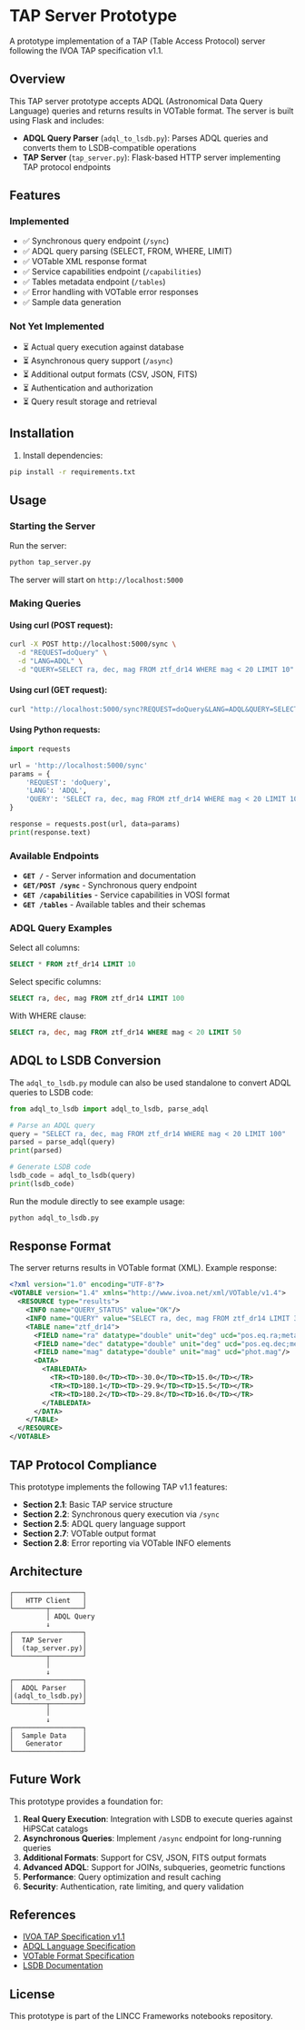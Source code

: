 # TAP Server Prototype

A prototype implementation of a TAP (Table Access Protocol) server following the IVOA TAP specification v1.1.

## Overview

This TAP server prototype accepts ADQL (Astronomical Data Query Language) queries and returns results in VOTable format. The server is built using Flask and includes:

- **ADQL Query Parser** (`adql_to_lsdb.py`): Parses ADQL queries and converts them to LSDB-compatible operations
- **TAP Server** (`tap_server.py`): Flask-based HTTP server implementing TAP protocol endpoints

## Features

### Implemented
- ✅ Synchronous query endpoint (`/sync`)
- ✅ ADQL query parsing (SELECT, FROM, WHERE, LIMIT)
- ✅ VOTable XML response format
- ✅ Service capabilities endpoint (`/capabilities`)
- ✅ Tables metadata endpoint (`/tables`)
- ✅ Error handling with VOTable error responses
- ✅ Sample data generation

### Not Yet Implemented
- ⏳ Actual query execution against database
- ⏳ Asynchronous query support (`/async`)
- ⏳ Additional output formats (CSV, JSON, FITS)
- ⏳ Authentication and authorization
- ⏳ Query result storage and retrieval

## Installation

1. Install dependencies:
```bash
pip install -r requirements.txt
```

## Usage

### Starting the Server

Run the server:
```bash
python tap_server.py
```

The server will start on `http://localhost:5000`

### Making Queries

#### Using curl (POST request):
```bash
curl -X POST http://localhost:5000/sync \
  -d "REQUEST=doQuery" \
  -d "LANG=ADQL" \
  -d "QUERY=SELECT ra, dec, mag FROM ztf_dr14 WHERE mag < 20 LIMIT 10"
```

#### Using curl (GET request):
```bash
curl "http://localhost:5000/sync?REQUEST=doQuery&LANG=ADQL&QUERY=SELECT%20*%20FROM%20ztf_dr14%20LIMIT%205"
```

#### Using Python requests:
```python
import requests

url = 'http://localhost:5000/sync'
params = {
    'REQUEST': 'doQuery',
    'LANG': 'ADQL',
    'QUERY': 'SELECT ra, dec, mag FROM ztf_dr14 WHERE mag < 20 LIMIT 10'
}

response = requests.post(url, data=params)
print(response.text)
```

### Available Endpoints

- **`GET /`** - Server information and documentation
- **`GET/POST /sync`** - Synchronous query endpoint
- **`GET /capabilities`** - Service capabilities in VOSI format
- **`GET /tables`** - Available tables and their schemas

### ADQL Query Examples

Select all columns:
```sql
SELECT * FROM ztf_dr14 LIMIT 10
```

Select specific columns:
```sql
SELECT ra, dec, mag FROM ztf_dr14 LIMIT 100
```

With WHERE clause:
```sql
SELECT ra, dec, mag FROM ztf_dr14 WHERE mag < 20 LIMIT 50
```

## ADQL to LSDB Conversion

The `adql_to_lsdb.py` module can also be used standalone to convert ADQL queries to LSDB code:

```python
from adql_to_lsdb import adql_to_lsdb, parse_adql

# Parse an ADQL query
query = "SELECT ra, dec, mag FROM ztf_dr14 WHERE mag < 20 LIMIT 100"
parsed = parse_adql(query)
print(parsed)

# Generate LSDB code
lsdb_code = adql_to_lsdb(query)
print(lsdb_code)
```

Run the module directly to see example usage:
```bash
python adql_to_lsdb.py
```

## Response Format

The server returns results in VOTable format (XML). Example response:

```xml
<?xml version="1.0" encoding="UTF-8"?>
<VOTABLE version="1.4" xmlns="http://www.ivoa.net/xml/VOTable/v1.4">
  <RESOURCE type="results">
    <INFO name="QUERY_STATUS" value="OK"/>
    <INFO name="QUERY" value="SELECT ra, dec, mag FROM ztf_dr14 LIMIT 3"/>
    <TABLE name="ztf_dr14">
      <FIELD name="ra" datatype="double" unit="deg" ucd="pos.eq.ra;meta.main"/>
      <FIELD name="dec" datatype="double" unit="deg" ucd="pos.eq.dec;meta.main"/>
      <FIELD name="mag" datatype="double" unit="mag" ucd="phot.mag"/>
      <DATA>
        <TABLEDATA>
          <TR><TD>180.0</TD><TD>-30.0</TD><TD>15.0</TD></TR>
          <TR><TD>180.1</TD><TD>-29.9</TD><TD>15.5</TD></TR>
          <TR><TD>180.2</TD><TD>-29.8</TD><TD>16.0</TD></TR>
        </TABLEDATA>
      </DATA>
    </TABLE>
  </RESOURCE>
</VOTABLE>
```

## TAP Protocol Compliance

This prototype implements the following TAP v1.1 features:

- **Section 2.1**: Basic TAP service structure
- **Section 2.2**: Synchronous query execution via `/sync`
- **Section 2.5**: ADQL query language support
- **Section 2.7**: VOTable output format
- **Section 2.8**: Error reporting via VOTable INFO elements

## Architecture

```
┌─────────────────┐
│   HTTP Client   │
└────────┬────────┘
         │ ADQL Query
         ↓
┌─────────────────┐
│  TAP Server     │
│  (tap_server.py)│
└────────┬────────┘
         │
         ↓
┌─────────────────┐
│  ADQL Parser    │
│(adql_to_lsdb.py)│
└────────┬────────┘
         │
         ↓
┌─────────────────┐
│  Sample Data    │
│   Generator     │
└─────────────────┘
```

## Future Work

This prototype provides a foundation for:

1. **Real Query Execution**: Integration with LSDB to execute queries against HiPSCat catalogs
2. **Asynchronous Queries**: Implement `/async` endpoint for long-running queries
3. **Additional Formats**: Support for CSV, JSON, FITS output formats
4. **Advanced ADQL**: Support for JOINs, subqueries, geometric functions
5. **Performance**: Query optimization and result caching
6. **Security**: Authentication, rate limiting, and query validation

## References

- [IVOA TAP Specification v1.1](https://www.ivoa.net/documents/TAP/20181024/PR-TAP-1.1-20181024.html)
- [ADQL Language Specification](https://www.ivoa.net/documents/ADQL/)
- [VOTable Format Specification](https://www.ivoa.net/documents/VOTable/)
- [LSDB Documentation](https://lsdb.readthedocs.io/)

## License

This prototype is part of the LINCC Frameworks notebooks repository.

